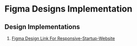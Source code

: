 # Figma Designs Implementation

## Design Implementations
1. [Figma Design Link For Responsive-Startup-Website](https://www.figma.com/community/file/1150370769219258177)
